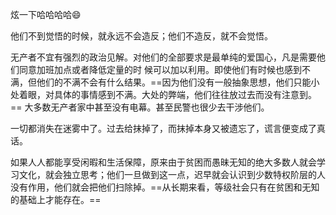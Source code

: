 炫一下哈哈哈哈😄

他们不到觉悟的时候，就永远不会造反；他们不造反，就不会觉悟。

无产者不宜有强烈的政治见解。对他们的全部要求是最单纯的爱国心，凡是需要他们同意加班加点或者降低定量的时 候可以加以利用。即使他们有时候也感到不满，但他们的不满不会有什么结果。==因为他们没有一般抽象思想，他们只能小处着眼，对具体的事情感到不满。大处的弊端，他们往往放过去而没有注意到。== 大多数无产者家中甚至没有电幕。甚至民警也很少去干涉他们。

一切都消失在迷雾中了。过去给抹掉了，而抹掉本身又被遗忘了，谎言便变成了真话。

如果人人都能享受闲暇和生活保障，原来由于贫困而愚昧无知的绝大多数人就会学习文化，就会独立思考；他们一旦做到这一点，迟早就会认识到少数特权阶层的人没有作用，他们就会把他们扫除掉。==从长期来看，等级社会只有在贫困和无知的基础上才能存在。==




